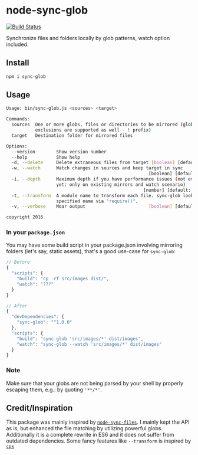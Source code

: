 # node-sync-glob

[![Build Status](https://travis-ci.org/AndyOGo/node-sync-glob.svg?branch=master)](https://travis-ci.org/AndyOGo/node-sync-glob)

Synchronize files and folders locally by glob patterns, watch option included.

## Install

```sh
npm i sync-glob
```

## Usage

```sh
Usage: bin/sync-glob.js <sources> <target>

Commands:
  sources  One or more globs, files or directories to be mirrored (glob
           exclusions are supported as well - ! prefix)
  target   Destination folder for mirrored files

Options:
  --version        Show version number                                 [boolean]
  --help           Show help                                           [boolean]
  -d, --delete     Delete extraneous files from target [boolean] [default: true]
  -w, --watch      Watch changes in sources and keep target in sync
                                                      [boolean] [default: false]
  -i, --depth      Maximum depth if you have performance issues (not everywhere
                   yet: only on existing mirrors and watch scenario)
                                                    [number] [default: Infinity]
  -t, --transform  A module name to transform each file. sync-glob lookups the
                   specified name via "require()".                      [string]
  -v, --verbose    Moar output                        [boolean] [default: false]

copyright 2016
```

### In your `package.json`

You may have some build script in your package.json involving mirroring folders (let's say, static assets), that's a good use-case for `sync-glob`:

```js
// Before
{
  "scripts": {
    "build": "cp -rf src/images dist/",
    "watch": "???"
  }
}

// After
{
  "devDependencies": {
    "sync-glob": "^1.0.0"
  },
  "scripts": {
    "build": "sync-glob 'src/images/*' dist/images",
    "watch": "sync-glob --watch 'src/images/*' dist/images"
  }
}
```

### Note

Make sure that your globs are not being parsed by your shell by properly escaping them, e.g.: by quoting `'**/*'`.

## Credit/Inspiration

This package was mainly inspired by [`node-sync-files`](https://github.com/byteclubfr/node-sync-files).
I mainly kept the API as is, but enhanced the file matching by utilizing powerful globs.
Additionally it is a complete rewrite in ES6 and it does not suffer from outdated dependencies.
Some fancy features like `--transform` is inspired by [`cpx`](https://www.npmjs.com/package/cpx)
